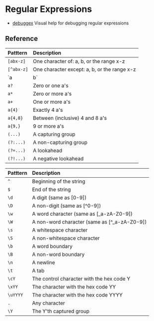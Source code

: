 # Regular Expressions #

- [debuggex](http://www.debuggex.com/) Visual help for debugging regular expressions

## Reference ##

| Patttern | Description |
| :---- | :---- |
| `[abx-z]`		| One character of: a, b, or the range x-z
| `[^abx-z]` 	| One character except: a, b, or the range x-z
| `a|b` 		| a or b
| `a?` 			| Zero or one a's
| `a*` 			| Zero or more a's
| `a+` 			| One or more a's
| `a{4}` 		| Exactly 4 a's
| `a{4,8}` 		| Between (inclusive) 4 and 8 a's
| `a{9,}` 		| 9 or more a's
| `(...)` 		| A capturing group
| `(?:...)` 	| A non-capturing group
| `(?=...)` 	| A lookahead
| `(?!...)` 	| A negative lookahead

| Patttern | Description |
| :---- | :---- |
| `^` 			| Beginning of the string
| `$` 			| End of the string
| `\d` 			| A digit (same as [0-9])
| `\D` 			| A non-digit (same as [^0-9])
| `\w` 			| A word character (same as [_a-zA-Z0-9])
| `\W` 			| A non-word character (same as [^_a-zA-Z0-9])
| `\s` 			| A whitespace character
| `\S` 			| A non-whitespace character
| `\b` 			| A word boundary
| `\B` 			| A non-word boundary
| `\n` 			| A newline
| `\t` 			| A tab
| `\cY` 		| The control character with the hex code Y
| `\xYY` 		| The character with the hex code YY
| `\uYYYY` 		| The character with the hex code YYYY
| `.` 			| Any character
| `\Y` 			| The Y'th captured group
